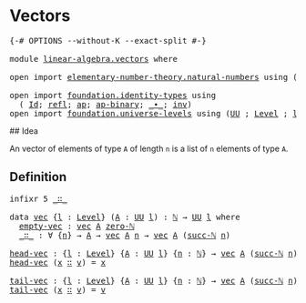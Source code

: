 # Vectors

<pre class="Agda"><a id="20" class="Symbol">{-#</a> <a id="24" class="Keyword">OPTIONS</a> <a id="32" class="Pragma">--without-K</a> <a id="44" class="Pragma">--exact-split</a> <a id="58" class="Symbol">#-}</a>

<a id="63" class="Keyword">module</a> <a id="70" href="linear-algebra.vectors.html" class="Module">linear-algebra.vectors</a> <a id="93" class="Keyword">where</a>

<a id="100" class="Keyword">open</a> <a id="105" class="Keyword">import</a> <a id="112" href="elementary-number-theory.natural-numbers.html" class="Module">elementary-number-theory.natural-numbers</a> <a id="153" class="Keyword">using</a> <a id="159" class="Symbol">(</a><a id="160" href="elementary-number-theory.natural-numbers.html#1530" class="Datatype">ℕ</a><a id="161" class="Symbol">;</a> <a id="163" href="elementary-number-theory.natural-numbers.html#1551" class="InductiveConstructor">zero-ℕ</a><a id="169" class="Symbol">;</a> <a id="171" href="elementary-number-theory.natural-numbers.html#1564" class="InductiveConstructor">succ-ℕ</a><a id="177" class="Symbol">)</a>

<a id="180" class="Keyword">open</a> <a id="185" class="Keyword">import</a> <a id="192" href="foundation.identity-types.html" class="Module">foundation.identity-types</a> <a id="218" class="Keyword">using</a>
  <a id="226" class="Symbol">(</a> <a id="228" href="foundation-core.identity-types.html#1767" class="Datatype">Id</a><a id="230" class="Symbol">;</a> <a id="232" href="foundation-core.identity-types.html#1820" class="InductiveConstructor">refl</a><a id="236" class="Symbol">;</a> <a id="238" href="foundation-core.identity-types.html#4003" class="Function">ap</a><a id="240" class="Symbol">;</a> <a id="242" href="foundation-core.identity-types.html#7942" class="Function">ap-binary</a><a id="251" class="Symbol">;</a> <a id="253" href="foundation-core.identity-types.html#2425" class="Function Operator">_∙_</a><a id="256" class="Symbol">;</a> <a id="258" href="foundation-core.identity-types.html#2729" class="Function">inv</a><a id="261" class="Symbol">)</a>
<a id="263" class="Keyword">open</a> <a id="268" class="Keyword">import</a> <a id="275" href="foundation.universe-levels.html" class="Module">foundation.universe-levels</a> <a id="302" class="Keyword">using</a> <a id="308" class="Symbol">(</a><a id="309" href="foundation-core.universe-levels.html#235" class="Primitive">UU</a> <a id="312" class="Symbol">;</a> <a id="314" href="Agda.Primitive.html#597" class="Postulate">Level</a> <a id="320" class="Symbol">;</a> <a id="322" href="Agda.Primitive.html#764" class="Primitive">lzero</a><a id="327" class="Symbol">)</a>
</pre>## Idea

An vector of elements of type `A` of length `n` is a list of `n` elements of type `A`.

## Definition

<pre class="Agda"><a id="453" class="Keyword">infixr</a> <a id="460" class="Number">5</a> <a id="462" href="linear-algebra.vectors.html#545" class="InductiveConstructor Operator">_∷_</a>

<a id="467" class="Keyword">data</a> <a id="vec"></a><a id="472" href="linear-algebra.vectors.html#472" class="Datatype">vec</a> <a id="476" class="Symbol">{</a><a id="477" href="linear-algebra.vectors.html#477" class="Bound">l</a> <a id="479" class="Symbol">:</a> <a id="481" href="Agda.Primitive.html#597" class="Postulate">Level</a><a id="486" class="Symbol">}</a> <a id="488" class="Symbol">(</a><a id="489" href="linear-algebra.vectors.html#489" class="Bound">A</a> <a id="491" class="Symbol">:</a> <a id="493" href="foundation-core.universe-levels.html#235" class="Primitive">UU</a> <a id="496" href="linear-algebra.vectors.html#477" class="Bound">l</a><a id="497" class="Symbol">)</a> <a id="499" class="Symbol">:</a> <a id="501" href="elementary-number-theory.natural-numbers.html#1530" class="Datatype">ℕ</a> <a id="503" class="Symbol">→</a> <a id="505" href="foundation-core.universe-levels.html#235" class="Primitive">UU</a> <a id="508" href="linear-algebra.vectors.html#477" class="Bound">l</a> <a id="510" class="Keyword">where</a>
  <a id="vec.empty-vec"></a><a id="518" href="linear-algebra.vectors.html#518" class="InductiveConstructor">empty-vec</a> <a id="528" class="Symbol">:</a> <a id="530" href="linear-algebra.vectors.html#472" class="Datatype">vec</a> <a id="534" href="linear-algebra.vectors.html#489" class="Bound">A</a> <a id="536" href="elementary-number-theory.natural-numbers.html#1551" class="InductiveConstructor">zero-ℕ</a>
  <a id="vec._∷_"></a><a id="545" href="linear-algebra.vectors.html#545" class="InductiveConstructor Operator">_∷_</a> <a id="549" class="Symbol">:</a> <a id="551" class="Symbol">∀</a> <a id="553" class="Symbol">{</a><a id="554" href="linear-algebra.vectors.html#554" class="Bound">n</a><a id="555" class="Symbol">}</a> <a id="557" class="Symbol">→</a> <a id="559" href="linear-algebra.vectors.html#489" class="Bound">A</a> <a id="561" class="Symbol">→</a> <a id="563" href="linear-algebra.vectors.html#472" class="Datatype">vec</a> <a id="567" href="linear-algebra.vectors.html#489" class="Bound">A</a> <a id="569" href="linear-algebra.vectors.html#554" class="Bound">n</a> <a id="571" class="Symbol">→</a> <a id="573" href="linear-algebra.vectors.html#472" class="Datatype">vec</a> <a id="577" href="linear-algebra.vectors.html#489" class="Bound">A</a> <a id="579" class="Symbol">(</a><a id="580" href="elementary-number-theory.natural-numbers.html#1564" class="InductiveConstructor">succ-ℕ</a> <a id="587" href="linear-algebra.vectors.html#554" class="Bound">n</a><a id="588" class="Symbol">)</a>

<a id="head-vec"></a><a id="591" href="linear-algebra.vectors.html#591" class="Function">head-vec</a> <a id="600" class="Symbol">:</a> <a id="602" class="Symbol">{</a><a id="603" href="linear-algebra.vectors.html#603" class="Bound">l</a> <a id="605" class="Symbol">:</a> <a id="607" href="Agda.Primitive.html#597" class="Postulate">Level</a><a id="612" class="Symbol">}</a> <a id="614" class="Symbol">{</a><a id="615" href="linear-algebra.vectors.html#615" class="Bound">A</a> <a id="617" class="Symbol">:</a> <a id="619" href="foundation-core.universe-levels.html#235" class="Primitive">UU</a> <a id="622" href="linear-algebra.vectors.html#603" class="Bound">l</a><a id="623" class="Symbol">}</a> <a id="625" class="Symbol">{</a><a id="626" href="linear-algebra.vectors.html#626" class="Bound">n</a> <a id="628" class="Symbol">:</a> <a id="630" href="elementary-number-theory.natural-numbers.html#1530" class="Datatype">ℕ</a><a id="631" class="Symbol">}</a> <a id="633" class="Symbol">→</a> <a id="635" href="linear-algebra.vectors.html#472" class="Datatype">vec</a> <a id="639" href="linear-algebra.vectors.html#615" class="Bound">A</a> <a id="641" class="Symbol">(</a><a id="642" href="elementary-number-theory.natural-numbers.html#1564" class="InductiveConstructor">succ-ℕ</a> <a id="649" href="linear-algebra.vectors.html#626" class="Bound">n</a><a id="650" class="Symbol">)</a> <a id="652" class="Symbol">→</a> <a id="654" href="linear-algebra.vectors.html#615" class="Bound">A</a>
<a id="656" href="linear-algebra.vectors.html#591" class="Function">head-vec</a> <a id="665" class="Symbol">(</a><a id="666" href="linear-algebra.vectors.html#666" class="Bound">x</a> <a id="668" href="linear-algebra.vectors.html#545" class="InductiveConstructor Operator">∷</a> <a id="670" href="linear-algebra.vectors.html#670" class="Bound">v</a><a id="671" class="Symbol">)</a> <a id="673" class="Symbol">=</a> <a id="675" href="linear-algebra.vectors.html#666" class="Bound">x</a>

<a id="tail-vec"></a><a id="678" href="linear-algebra.vectors.html#678" class="Function">tail-vec</a> <a id="687" class="Symbol">:</a> <a id="689" class="Symbol">{</a><a id="690" href="linear-algebra.vectors.html#690" class="Bound">l</a> <a id="692" class="Symbol">:</a> <a id="694" href="Agda.Primitive.html#597" class="Postulate">Level</a><a id="699" class="Symbol">}</a> <a id="701" class="Symbol">{</a><a id="702" href="linear-algebra.vectors.html#702" class="Bound">A</a> <a id="704" class="Symbol">:</a> <a id="706" href="foundation-core.universe-levels.html#235" class="Primitive">UU</a> <a id="709" href="linear-algebra.vectors.html#690" class="Bound">l</a><a id="710" class="Symbol">}</a> <a id="712" class="Symbol">{</a><a id="713" href="linear-algebra.vectors.html#713" class="Bound">n</a> <a id="715" class="Symbol">:</a> <a id="717" href="elementary-number-theory.natural-numbers.html#1530" class="Datatype">ℕ</a><a id="718" class="Symbol">}</a> <a id="720" class="Symbol">→</a> <a id="722" href="linear-algebra.vectors.html#472" class="Datatype">vec</a> <a id="726" href="linear-algebra.vectors.html#702" class="Bound">A</a> <a id="728" class="Symbol">(</a><a id="729" href="elementary-number-theory.natural-numbers.html#1564" class="InductiveConstructor">succ-ℕ</a> <a id="736" href="linear-algebra.vectors.html#713" class="Bound">n</a><a id="737" class="Symbol">)</a> <a id="739" class="Symbol">→</a> <a id="741" href="linear-algebra.vectors.html#472" class="Datatype">vec</a> <a id="745" href="linear-algebra.vectors.html#702" class="Bound">A</a> <a id="747" href="linear-algebra.vectors.html#713" class="Bound">n</a>
<a id="749" href="linear-algebra.vectors.html#678" class="Function">tail-vec</a> <a id="758" class="Symbol">(</a><a id="759" href="linear-algebra.vectors.html#759" class="Bound">x</a> <a id="761" href="linear-algebra.vectors.html#545" class="InductiveConstructor Operator">∷</a> <a id="763" href="linear-algebra.vectors.html#763" class="Bound">v</a><a id="764" class="Symbol">)</a> <a id="766" class="Symbol">=</a> <a id="768" href="linear-algebra.vectors.html#763" class="Bound">v</a>
</pre>